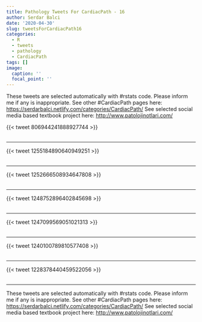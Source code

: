 ```yaml
---
title: Pathology Tweets For CardiacPath - 16
author: Serdar Balci
date: '2020-04-30'
slug: tweetsForCardiacPath16
categories:
  - R
  - tweets
  - pathology
  - CardiacPath
tags: []
image:
  caption: ''
  focal_point: ''
---
```



These tweets are selected automatically with #rstats code. Please inform me if any is inappropriate.
See other #CardiacPath pages here: https://serdarbalci.netlify.com/categories/CardiacPath/ 
See selected social media based textbook project here: http://www.patolojinotlari.com/

{{< tweet 806944241888927744 >}}
<br>
<br>
<hr>
{{< tweet 1255184890640949251 >}}
<br>
<br>
<hr>
{{< tweet 1252666508934647808 >}}
<br>
<br>
<hr>
{{< tweet 1248752896402845698 >}}
<br>
<br>
<hr>
{{< tweet 1247099569051021313 >}}
<br>
<br>
<hr>
{{< tweet 1240100789810577408 >}}
<br>
<br>
<hr>
{{< tweet 1228378440459522056 >}}
<br>
<br>
<hr>


These tweets are selected automatically with #rstats code. Please inform me if any is inappropriate.
See other #CardiacPath pages here: https://serdarbalci.netlify.com/categories/CardiacPath/ 
See selected social media based textbook project here: http://www.patolojinotlari.com/

